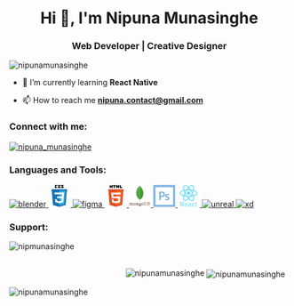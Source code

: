 <h1 align="center">Hi 👋, I'm Nipuna Munasinghe</h1>
<h3 align="center">Web Developer | Creative Designer</h3>

<p align="left"> <img src="https://komarev.com/ghpvc/?username=nipunamunasinghe&label=Profile%20views&color=0e75b6&style=flat" alt="nipunamunasinghe" /> </p>

- 🌱 I’m currently learning **React Native**

- 📫 How to reach me **nipuna.contact@gmail.com**

<h3 align="left">Connect with me:</h3>
<p align="left">
<a href="https://instagram.com/nipuna_munasinghe" target="blank"><img align="center" src="https://raw.githubusercontent.com/rahuldkjain/github-profile-readme-generator/master/src/images/icons/Social/instagram.svg" alt="nipuna_munasinghe" height="30" width="40" /></a>
</p>

<h3 align="left">Languages and Tools:</h3>
<p align="left"> <a href="https://www.blender.org/" target="_blank" rel="noreferrer"> <img src="https://download.blender.org/branding/community/blender_community_badge_white.svg" alt="blender" width="40" height="40"/> </a> <a href="https://www.w3schools.com/css/" target="_blank" rel="noreferrer"> <img src="https://raw.githubusercontent.com/devicons/devicon/master/icons/css3/css3-original-wordmark.svg" alt="css3" width="40" height="40"/> </a> <a href="https://www.figma.com/" target="_blank" rel="noreferrer"> <img src="https://www.vectorlogo.zone/logos/figma/figma-icon.svg" alt="figma" width="40" height="40"/> </a> <a href="https://www.w3.org/html/" target="_blank" rel="noreferrer"> <img src="https://raw.githubusercontent.com/devicons/devicon/master/icons/html5/html5-original-wordmark.svg" alt="html5" width="40" height="40"/> </a> <a href="https://www.mongodb.com/" target="_blank" rel="noreferrer"> <img src="https://raw.githubusercontent.com/devicons/devicon/master/icons/mongodb/mongodb-original-wordmark.svg" alt="mongodb" width="40" height="40"/> </a> <a href="https://www.photoshop.com/en" target="_blank" rel="noreferrer"> <img src="https://raw.githubusercontent.com/devicons/devicon/master/icons/photoshop/photoshop-line.svg" alt="photoshop" width="40" height="40"/> </a> <a href="https://reactjs.org/" target="_blank" rel="noreferrer"> <img src="https://raw.githubusercontent.com/devicons/devicon/master/icons/react/react-original-wordmark.svg" alt="react" width="40" height="40"/> </a> <a href="https://unrealengine.com/" target="_blank" rel="noreferrer"> <img src="https://raw.githubusercontent.com/kenangundogan/fontisto/036b7eca71aab1bef8e6a0518f7329f13ed62f6b/icons/svg/brand/unreal-engine.svg" alt="unreal" width="40" height="40"/> </a> <a href="https://www.adobe.com/products/xd.html" target="_blank" rel="noreferrer"> <img src="https://cdn.worldvectorlogo.com/logos/adobe-xd.svg" alt="xd" width="40" height="40"/> </a> </p>

<h3 align="left">Support:</h3>
<p><a href="https://www.buymeacoffee.com/nipmunasinghe"> <img align="left" src="https://cdn.buymeacoffee.com/buttons/v2/default-yellow.png" height="50" width="210" alt="nipmunasinghe" /></a></p><br><br>

<p><img align="left" src="https://github-readme-stats.vercel.app/api/top-langs?username=nipunamunasinghe&show_icons=true&locale=en&layout=compact" alt="nipunamunasinghe" /></p>

<p>&nbsp;<img align="center" src="https://github-readme-stats.vercel.app/api?username=nipunamunasinghe&show_icons=true&locale=en" alt="nipunamunasinghe" /></p>

<p><img align="center" src="https://github-readme-streak-stats.herokuapp.com/?user=nipunamunasinghe&" alt="nipunamunasinghe" /></p>
